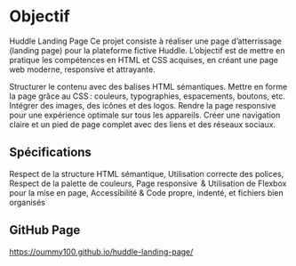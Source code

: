 # Objectif

Huddle Landing Page
Ce projet consiste à réaliser une page d’atterrissage (landing page) pour la plateforme fictive Huddle. L’objectif est de mettre en pratique les compétences en HTML et CSS acquises, en créant une page web moderne, responsive et attrayante.

Structurer le contenu avec des balises HTML sémantiques.
Mettre en forme la page grâce au CSS : couleurs, typographies, espacements, boutons, etc.
Intégrer des images, des icônes et des logos.
Rendre la page responsive pour une expérience optimale sur tous les appareils.
Créer une navigation claire et un pied de page complet avec des liens et des réseaux sociaux.


## Spécifications
 Respect de la structure HTML sémantique, Utilisation correcte des polices, Respect de la palette de couleurs, Page responsive  & Utilisation de Flexbox pour la mise en page, Accessibilité & Code propre, indenté, et fichiers bien organisés

 ## GitHub Page

 https://oummy100.github.io/huddle-landing-page/